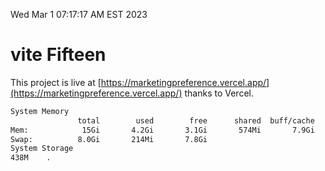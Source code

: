 Wed Mar  1 07:17:17 AM EST 2023

# vite Fifteen


This project is live at [https://marketingpreference.vercel.app/](https://marketingpreference.vercel.app/) thanks to Vercel.

```bash
System Memory
               total        used        free      shared  buff/cache   available
Mem:            15Gi       4.2Gi       3.1Gi       574Mi       7.9Gi        10Gi
Swap:          8.0Gi       214Mi       7.8Gi
System Storage
438M	.
```
```bash
